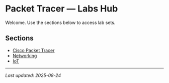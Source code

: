 # Packet Tracer — Labs Hub

Welcome. Use the sections below to access lab sets.

## Sections
- [Cisco Packet Tracer](./Cisco%20Packet%20Tracer/README.md)
- [Networking](./Networking/README.md)
- [IoT](./IoT/README.md)

---

_Last updated: 2025-08-24_
